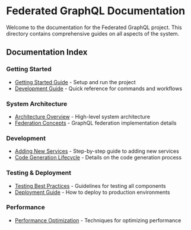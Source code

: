 # Federated GraphQL Documentation

Welcome to the documentation for the Federated GraphQL project. This directory contains comprehensive guides on all aspects of the system.

## Documentation Index

### Getting Started
- [Getting Started Guide](./getting-started.md) - Setup and run the project
- [Development Guide](./development-guide.md) - Quick reference for commands and workflows

### System Architecture
- [Architecture Overview](./architecture.md) - High-level system architecture
- [Federation Concepts](./federation.md) - GraphQL federation implementation details

### Development
- [Adding New Services](./adding-services.md) - Step-by-step guide to adding new services
- [Code Generation Lifecycle](./code-generation.md) - Details on the code generation process

### Testing & Deployment
- [Testing Best Practices](./testing.md) - Guidelines for testing all components
- [Deployment Guide](./deployment.md) - How to deploy to production environments

### Performance
- [Performance Optimization](./performance.md) - Techniques for optimizing performance
